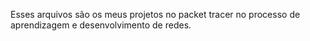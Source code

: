 Esses arquivos são os meus projetos no packet tracer no processo de aprendizagem e desenvolvimento de redes.
